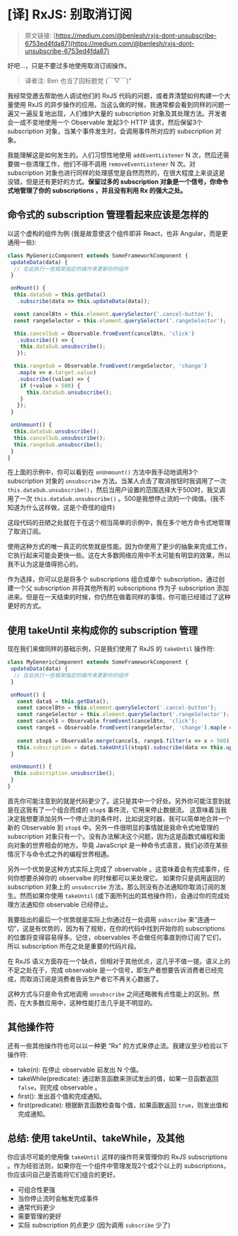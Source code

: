 # [译] RxJS: 别取消订阅

> 原文链接: [https://medium.com/@benlesh/rxjs-dont-unsubscribe-6753ed4fda87](https://medium.com/@benlesh/rxjs-dont-unsubscribe-6753ed4fda87)

好吧...，只是不要过多地使用取消订阅操作。

> 译者注: Ben 也当了回标题党 (￣▽￣)"

我经常受邀去帮助他人调试他们的 RxJS 代码的问题，或者弄清楚如何构建一个大量使用 RxJS 的异步操作的应用。当这么做的时候，我通常都会看到同样的问题一遍又一遍反复地出现，人们维护大量的 subscription 对象及其处理方法。开发者会一成不变地使用一个 Observable 发起3个 HTTP 请求，然后保留3个 subscription 对象，当某个事件发生时，会调用事件所对应的 subscription 对象。

我能理解这是如何发生的。人们习惯性地使用 `addEventListener` N 次，然后还需要做一些清理工作，他们不得不调用 `removeEventListener` N 次。对 subscription 对象也进行同样的处理感觉是自然而然的，在很大程度上来说这是没错，但是还有更好的方式。**保留过多的 subscription 对象是一个信号，你命令式地管理了你的 subscriptions ，并且没有利用 Rx 的强大之处。**

## 命令式的 subscription 管理看起来应该是怎样的

以这个虚构的组件为例 (我是故意使这个组件即非 React，也非 Angular，而是更通用一些):

```javascript
class MyGenericComponent extends SomeFrameworkComponent {
 updateData(data) {
  // 在此执行一些框架指定的操作来更新你的组件
 }

 onMount() {
  this.dataSub = this.getData()
   .subscribe(data => this.updateData(data));

  const cancelBtn = this.element.querySelector('.cancel-button');
  const rangeSelector = this.element.querySelector('.rangeSelector');

  this.cancelSub = Observable.fromEvent(cancelBtn, 'click')
   .subscribe(() => {
    this.dataSub.unsubscribe();
   });

  this.rangeSub = Observable.fromEvent(rangeSelector, 'change')
   .map(e => e.target.value)
   .subscribe((value) => {
    if (+value > 500) {
      this.dataSub.unsubscribe();
    }
   });
 }

 onUnmount() {
  this.dataSub.unsubscribe();
  this.cancelSub.unsubscribe();
  this.rangeSub.unsubscribe();
 }
}
```

在上面的示例中，你可以看到在 `onUnmount()` 方法中我手动地调用3个 subscription 对象的 `unsubscribe` 方法。当某人点击了取消按钮时我调用了一次 `this.dataSub.unsubscribe()`，然后当用户设置的范围选择大于500时，我又调用了一次 `this.dataSub.unsubscribe()` 。500是我想停止流的一个阈值。(我不知道为什么这样做，这是个奇怪的组件)

这段代码的丑陋之处就在于在这个相当简单的示例中，我在多个地方命令式地管理了取消订阅。

使用这种方式的唯一真正的优势就是性能。因为你使用了更少的抽象来完成工作，它执行起来可能会更快一些。这在大多数网络应用中不太可能有明显的效果，所以我不认为这是值得担心的。

作为选择，你可以总是将多个 subscriptions 组合成单个 subscription，通过创建一个父 subscription 并将其他所有的 subscriptions 作为子 subscription 添加进来。但是在一天结束的时候，你仍然在做着同样的事情，你可能已经错过了这种更好的方式。

## 使用 takeUntil 来构成你的 subscription 管理

现在我们来做同样的基础示例，只是我们使用了 RxJS 的 `takeUntil` 操作符:

```javascript
class MyGenericComponent extends SomeFrameworkComponent {
 updateData(data) {
  // 在此执行一些框架指定的操作来更新你的组件
 }

 onMount() {
   const data$ = this.getData();
   const cancelBtn = this.element.querySelector('.cancel-button');
   const rangeSelector = this.element.querySelector('.rangeSelector');
   const cancel$ = Observable.fromEvent(cancelBtn, 'click');
   const range$ = Observable.fromEvent(rangeSelector, 'change').map(e => e.target.value);
   
   const stop$ = Observable.merge(cancel$, range$.filter(x => x > 500))
   this.subscription = data$.takeUntil(stop$).subscribe(data => this.updateData(data));
 }

 onUnmount() {
  this.subscription.unsubscribe();
 }
}
```

首先你可能注意到的就是代码更少了。这只是其中一个好处。另外你可能注意到就是在这我有了一个组合而成的 `stop$` 事件流，它用来停止数据流。
这意味着当我决定我想要添加另外一个停止流的条件时，比如说定时器，我可以简单地合并一个新的 Observable 到 `stop$` 中。另外一件很明显的事情就是我命令式地管理的 subscription 对象只有一个。没有办法解决这个问题，因为这是函数式编程和面向对象的世界相会的地方。毕竟 JavaScript 是一种命令式语言，我们必须在某些情况下与命令式之外的编程世界相遇。

另外一个优势是这种方式实际上完成了 observable 。这意味着会有完成事件，任何你想要杀掉你的 observalbe 的时候都可以来处理它。
如果你只是调用返回的 subscription 对象上的 `unsubscribe` 方法，那么则没有办法通知你取消订阅的发生。然而如果你使用 `takeUntil` (或下面所列出的其他操作符)，会通过你的完成处理方法通知你 observable 已经停止。

我要指出的最后一个优势就是实际上你通过在一处调用 `subscribe` 来“连通一切”，这是有优势的，因为有了规矩，在你的代码中找到开始你的 subscriptions 的位置将变得容易得多。记住，observables 不会做任何事直到你订阅了它们，所以 subscription 所在之处是重要的代码片段。

在 RxJS 语义方面存在一个缺点，但相对于其他优点，这几乎不值一提。语义上的不足之处在于，完成 observable 是一个信号，即生产者想要告诉消费者已经完成，而取消订阅是消费者告诉生产者它不再关心数据了。

这种方式与只是命令式地调用 `unsubscribe` 之间还略微有点性能上的区别。然而，在大多数应用中，这种性能打击几乎是不明显的。

## 其他操作符

还有一些其他操作符也可以以一种更 “Rx” 的方式来停止流。我建议至少检验以下操作符:

  * take(n): 在停止 observable 前发出 N 个值。
  * takeWhile(predicate): 通过断言函数来测试发出的值，如果一旦函数返回 `false`，则完成 observable 。
  * first(): 发出首个值和完成通知。
  * first(predicate): 根据断言函数检查每个值，如果函数返回 `true`，则发出值和完成通知。

## 总结: 使用 takeUntil、takeWhile，及其他

你应该尽可能的使用像 `takeUntil` 这样的操作符来管理你的 RxJS subscriptions 。作为经验法则，如果你在一个组件中管理发现2个或2个以上的 subscriptions，你应该问自己是否能将它们组合的更好。

  * 可组合性更强
  * 当你停止流时会触发完成事件
  * 通常代码更少
  * 需要管理的更好
  * 实际 subscription 的点更少 (因为调用 `subscribe` 少了)
